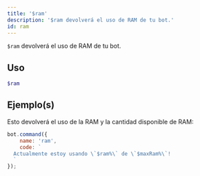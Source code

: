 ```yaml
---
title: '$ram'
description: '$ram devolverá el uso de RAM de tu bot.'
id: ram
---
```


`$ram` devolverá el uso de RAM de tu bot.

## Uso

```php
$ram
```

## Ejemplo(s)

Esto devolverá el uso de la RAM y la cantidad disponible de RAM:

```javascript
bot.command({
    name: 'ram',
    code: `
  Actualmente estoy usando \`$ram%\` de \`$maxRam%\`!
  `
});
```
